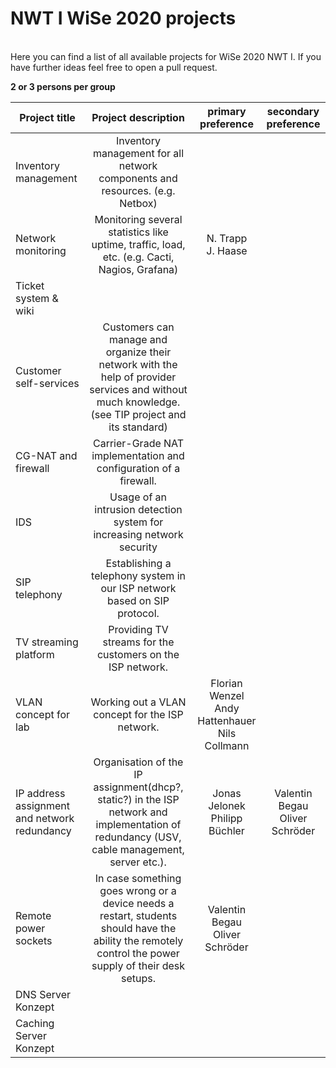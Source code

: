 # NWT I WiSe 2020 projects
<br/>
Here you can find a list of all available projects for WiSe 2020 NWT I.  
If you have further ideas feel free to open a pull request.  

**2 or 3 persons per group**


| Project title | Project description | primary preference | secondary preference |
|----------------------  | :---------------------------: | :--------------------: | :--------------------: |
|Inventory management    | Inventory management for all network components and resources. (e.g. Netbox) | |
|Network monitoring      | Monitoring several statistics like uptime, traffic, load, etc. (e.g. Cacti, Nagios, Grafana) | N. Trapp<br/>J. Haase |
|Ticket system & wiki    | | |
|Customer self-services  | Customers can manage and organize their network with the help of provider services and without much knowledge. (see TIP project and its standard) | |
|CG-NAT and firewall     | Carrier-Grade NAT implementation and configuration of a firewall. | |
|IDS                     | Usage of an intrusion detection system for increasing network security | |
|SIP telephony           | Establishing a telephony system in our ISP network based on SIP protocol. | |
|TV streaming platform   | Providing TV streams for the customers on the ISP network. | |
|VLAN concept for lab    | Working out a VLAN concept for the ISP network. | Florian Wenzel<br/>Andy Hattenhauer<br/>Nils Collmann 
|IP address assignment and network redundancy | Organisation of the IP assignment(dhcp?, static?) in the ISP network and implementation of redundancy (USV, cable management, server etc.). | Jonas Jelonek<br/>Philipp Büchler | Valentin Begau<br/>Oliver Schröder
|Remote power sockets    | In case something goes wrong or a device needs a restart, students should have the ability the remotely control the power supply of their desk setups. | Valentin Begau<br/>Oliver Schröder | |
|DNS Server Konzept      || |
|Caching Server Konzept  || |
